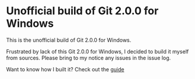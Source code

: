 Unofficial build of Git 2.0.0 for Windows
=========================================

This is the unofficial build of Git 2.0.0 for Windows.

Frustrated by lack of this Git 2.0.0 for Windows, I decided to build it myself from sources. Please bring to my notice any issues in
the issue log.

Want to know how I built it? Check out the [guide](http://www.madhur.co.in/blog/2014/06/08/guidebuildgit2.html)

